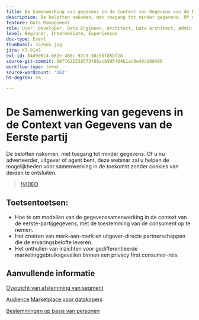 ```yaml
---
title: De Samenwerking van gegevens in de Context van Gegevens van de Eerste partij
description: De beloften nakomen, met toegang tot minder gegevens. Of u nu adverteerder, uitgever of agent bent, deze webinar zal u helpen de mogelijkheden voor samenwerking in de toekomst zonder cookies van derden te ontsluiten.
feature: Data Management
role: User, Developer, Data Engineer, Architect, Data Architect, Admin, Leader
level: Beginner, Intermediate, Experienced
doc-type: Event
thumbnail: 337665.jpg
jira: KT-9145
exl-id: 84d900c4-662e-486c-97c9-38c55fd5bf28
source-git-commit: 90f7621536573f60ac6585404b1ac0e49cb08496
workflow-type: tm+mt
source-wordcount: '163'
ht-degree: 4%

---
```


# De Samenwerking van gegevens in de Context van Gegevens van de Eerste partij

De beloften nakomen, met toegang tot minder gegevens. Of u nu adverteerder, uitgever of agent bent, deze webinar zal u helpen de mogelijkheden voor samenwerking in de toekomst zonder cookies van derden te ontsluiten.

>[!VIDEO](https://video.tv.adobe.com/v/337665/?quality=12&learn=on)

## Toetsentoetsen:

* Hoe te om modellen van de gegevenssamenwerking in de context van de eerste-partijgegevens, met de toestemming van de consument op te nemen.
* Het creëren van merk-aan-merk en uitgever-directe partnerschappen die de ervaringsbelofte leveren.
* Het onthullen van inzichten voor gedifferentieerde marketinggebruiksgevallen binnen een privacy first consumer-reis.

## Aanvullende informatie

[Overzicht van afstemming van segment](https://experienceleague.adobe.com/docs/experience-platform/segmentation/ui/segment-match.html?lang=en)

[Audience Marketplace voor datakopers](https://experienceleague.adobe.com/docs/audience-manager/user-guide/features/audience-marketplace/audience-marketplace-for-data-buyers/marketplace-data-buyers.html?lang=en)

[Bestemmingen op basis van personen](https://experienceleague.adobe.com/docs/audience-manager/user-guide/features/destinations/people-based/people-based-destinations-overview.html?lang=en)
